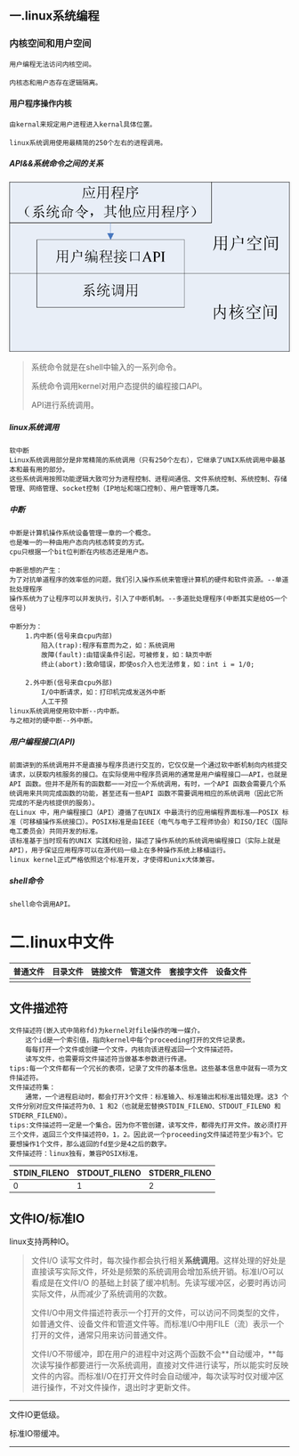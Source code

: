 ## 一.linux系统编程

### 内核空间和用户空间

```
用户编程无法访问内核空间。

内核态和用户态存在逻辑隔离。
```

#### 用户程序操作内核

```
由kernal来规定用户进程进入kernal具体位置。

linux系统调用使用最精简的250个左右的进程调用。
```

##### API&&系统命令之间的关系



<img src="./images/系统命令,API.png" style="zoom:80%;" />

> 系统命令就是在shell中输入的一系列命令。
>
> 系统命令调用kernel对用户态提供的编程接口API。
>
> API进行系统调用。

##### linux系统调用

```
软中断
Linux系统调用部分是非常精简的系统调用（只有250个左右），它继承了UNIX系统调用中最基本和最有用的部分。
这些系统调用按照功能逻辑大致可分为进程控制、进程间通信、文件系统控制、系统控制、存储管理、网络管理、socket控制（IP地址和端口控制）、用户管理等几类。
```

##### 中断

```
中断是计算机操作系统设备管理一章的一个概念。
也是唯一的一种由用户态向内核态转变的方式。
cpu只根据一个bit位判断在内核态还是用户态。

中断思想的产生：
为了对抗单道程序的效率低的问题，我们引入操作系统来管理计算机的硬件和软件资源。--单道批处理程序
操作系统为了让程序可以并发执行，引入了中断机制。--多道批处理程序(中断其实是给OS一个信号)

中断分为：
	1.内中断(信号来自cpu内部)
		陷入(trap):程序有意而为之，如：系统调用
		故障(fault):由错误条件引起，可被修复，如：缺页中断
		终止(abort):致命错误，即使os介入也无法修复，如：int i = 1/0;
	
	2.外中断(信号来自cpu外部)
		I/O中断请求，如：打印机完成发送外中断
		人工干预
linux系统调用使用软中断--内中断。
与之相对的硬中断--外中断。
```

##### 用户编程接口(API)

```
前面讲到的系统调用并不是直接与程序员进行交互的，它仅仅是一个通过软中断机制向内核提交请求，以获取内核服务的接口。在实际使用中程序员调用的通常是用户编程接口——API，也就是API 函数。但并不是所有的函数都一一对应一个系统调用，有时，一个API 函数会需要几个系统调用来共同完成函数的功能，甚至还有一些API 函数不需要调用相应的系统调用（因此它所完成的不是内核提供的服务）。
在Linux 中，用户编程接口（API）遵循了在UNIX 中最流行的应用编程界面标准——POSIX 标准（可移植操作系统接口）。POSIX标准是由IEEE（电气与电子工程师协会）和ISO/IEC（国际电工委员会）共同开发的标准。
该标准基于当时现有的UNIX 实践和经验，描述了操作系统的系统调用编程接口（实际上就是API），用于保证应用程序可以在源代码一级上在多种操作系统上移植运行。
linux kernel正式严格依照这个标准开发，才使得和unix大体兼容。
```

##### shell命令

```
shell命令调用API。
```

# 二.linux中文件

| 普通文件 | 目录文件 | 链接文件 | 管道文件 | 套接字文件 | 设备文件 |
| -------- | -------- | -------- | -------- | ---------- | -------- |
|          |          |          |          |            |          |

## 文件描述符

```
文件描述符(嵌入式中简称fd)为kernel对file操作的唯一媒介。
	这个id是一个索引值，指向kernel中每个proceeding打开的文件记录表。
	每每打开一个文件或创建一个文件，内核向该进程返回一个文件描述符。
	读写文件，也需要将文件描述符当做基本参数进行传递。
tips:每一个文件都有一个冗长的表项，记录了文件的基本信息。这些基本信息中就有一项为文件描述符。
文件描述符集：
	通常，一个进程启动时，都会打开3个文件：标准输入、标准输出和标准出错处理。这3 个文件分别对应文件描述符为0、1 和2（也就是宏替换STDIN_FILENO、STDOUT_FILENO 和STDERR_FILENO）。
tips:文件描述符一定是一个集合。因为你不管创建，读写文件，都得先打开文件。故必须打开三个文件，返回三个文件描述符0，1，2。因此说一个proceeding文件描述符至少有3个。它要想操作1个文件，那么返回的fd至少是4之后的数字。
文件描述符：linux独有，兼容POSIX标准。
```

| STDIN_FILENO | STDOUT_FILENO | STDERR_FILENO |
| ------------ | ------------- | ------------- |
| 0            | 1             | 2             |

## 文件IO/标准IO

linux支持两种IO。

> 文件I/O 读写文件时，每次操作都会执行相关**系统调用**。这样处理的好处是直接读写实际文件，坏处是频繁的系统调用会增加系统开销。标准I/O可以看成是在文件I/O 的基础上封装了缓冲机制。先读写缓冲区，必要时再访问实际文件，从而减少了系统调用的次数。
>
> 文件I/O中用文件描述符表示一个打开的文件，可以访问不同类型的文件，如普通文件、设备文件和管道文件等。而标准I/O中用FILE（流）表示一个打开的文件，通常只用来访问普通文件。
>
> 文件I/O不带缓冲，即在用户的进程中对这两个函数不会**自动缓冲，**每次读写操作都要进行一次系统调用，直接对文件进行读写，所以能实时反映文件的内容。而标准I/O在打开文件时会自动缓冲，每次读写时仅对缓冲区进行操作，不对文件操作，退出时才更新文件。

---

文件IO更低级。

标准IO带缓冲。

---















































